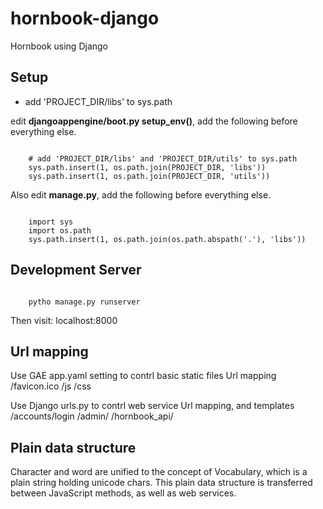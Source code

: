 hornbook-django
===============

Hornbook using Django

Setup
----
* add 'PROJECT_DIR/libs' to sys.path

edit <strong>djangoappengine/boot.py setup_env()</strong>, add the following before everything else.
<pre><code>
    # add 'PROJECT_DIR/libs' and 'PROJECT_DIR/utils' to sys.path
    sys.path.insert(1, os.path.join(PROJECT_DIR, 'libs'))
    sys.path.insert(1, os.path.join(PROJECT_DIR, 'utils'))
</code></pre>

Also edit <strong>manage.py</strong>, add the following before everything else.
<pre><code>
    import sys
    import os.path
    sys.path.insert(1, os.path.join(os.path.abspath('.'), 'libs'))
</code></pre>

Development Server
----
<pre><code>
	pytho manage.py runserver
</code></pre>
Then visit: localhost:8000


Url mapping
----
Use GAE app.yaml setting to contrl basic static files Url mapping
  /favicon.ico
  /js
  /css

Use Django urls.py to contrl web service Url mapping, and templates
  /accounts/login
  /admin/
  /hornbook_api/


Plain data structure
----
Character and word are unified to the concept of Vocabulary, which is a plain string holding unicode chars. This plain data structure is transferred between JavaScript methods, as well as web services.
